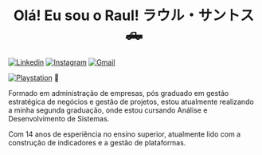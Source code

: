 
<h1 align="center"> Olá! Eu sou o Raul! ラウル・サントス 🛻</h1>

[![Linkedin](https://img.shields.io/badge/LinkedIn-0077B5?style=for-the-badge&logo=linkedin&logoColor=white)](https://www.linkedin.com/in/raul-santos-199923119/)
[![Instagram](https://img.shields.io/badge/Instagram-E4405F?style=for-the-badge&logo=instagram&logoColor=white)](https://www.instagram.com/raulzets/)
[![Gmail](https://img.shields.io/badge/Gmail-D14836?style=for-the-badge&logo=gmail&logoColor=white)](mailto:raul.santosss@gmail.com)

[![Playstation](https://img.shields.io/badge/PlayStation-003791?style=for-the-badge&logo=playstation&logoColor=white)]()  💙


Formado em administração de empresas, pós graduado em gestão estratégica de negócios e gestão de projetos, estou atualmente realizando a minha segunda graduação, onde estou cursando Análise e Desenvolvimento de Sistemas.

Com 14 anos de esperiência no ensino superior, atualmente lido com a construção de indicadores e a gestão de plataformas.
